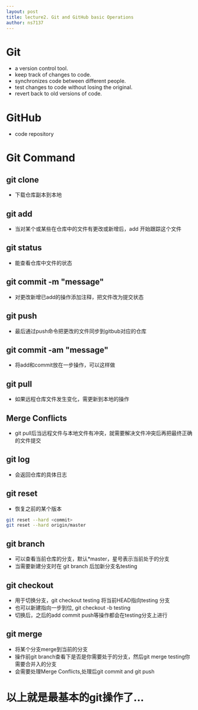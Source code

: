 ```yaml
---
layout: post
title: lecture2. Git and GitHub basic Operations
author: ns7137
---
```


# Git
- a version control tool.
- keep track of changes to code.
- synchronizes code between different people.
- test changes to code without losing the original.
- revert back to old versions of code.

# GitHub
- code repository

# Git Command
## git clone<url>
- 下载仓库副本到本地

## git add <filename>
- 当对某个或某些在仓库中的文件有更改或新增后，add 开始跟踪这个文件

## git status
- 能查看仓库中文件的状态

## git commit -m "message"
- 对更改新增已add的操作添加注释，把文件改为提交状态

## git push
- 最后通过push命令把更改的文件同步到gitbub对应的仓库

## git commit -am "message"
- 将add和commit放在一步操作，可以这样做

## git pull
- 如果远程仓库文件发生变化，需更新到本地的操作

## Merge Conflicts
- git pull后当远程文件与本地文件有冲突，就需要解决文件冲突后再把最终正确的文件提交

## git log
- 会返回仓库的具体日志

## git reset
- 恢复之前的某个版本
```bash
git reset --hard <commit>
git reset --hard origin/master
```

## git branch
- 可以查看当前仓库的分支，默认\*master，星号表示当前处于的分支
- 当需要新建分支时在 git branch 后加新分支名testing

## git checkout
- 用于切换分支，git checkout testing 将当前HEAD指向testing 分支
- 也可以新建指向一步到位, git checkout -b testing
- 切换后，之后的add commit push等操作都会在testing分支上进行

## git merge
- 将某个分支merge到当前的分支
- 操作前git branch查看下是否是你需要处于的分支，然后git merge testing你需要合并入的分支
- 会需要处理Merge Conflicts,处理后git commit and git push

# 以上就是最基本的git操作了...
